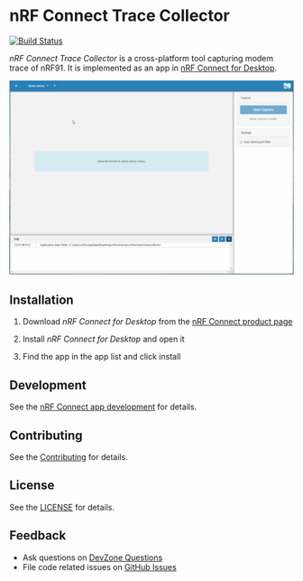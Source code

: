 # nRF Connect Trace Collector

[![Build Status](https://dev.azure.com/NordicSemiconductor/Wayland/_apis/build/status/pc-nrfconnect-tracecollector?branchName=master)](https://dev.azure.com/NordicSemiconductor/Wayland/_build/latest?definitionId=16&branchName=master)

*nRF Connect Trace Collector* is a cross-platform tool capturing modem trace of nRF91.
It is implemented as an app in [nRF Connect for Desktop](https://github.com/NordicSemiconductor/pc-nrfconnect-core#nrf-connect).

![screenshot](resources/screenshot.gif)

## Installation

1. Download *nRF Connect for Desktop* from the [nRF Connect product page](https://www.nordicsemi.com/Software-and-Tools/Development-Tools/nRF-Connect-for-desktop)

2. Install *nRF Connect for Desktop* and open it

3. Find the app in the app list and click install

## Development

See the [nRF Connect app development](https://github.com/NordicSemiconductor/pc-nrfconnect-core/wiki) for details.

## Contributing

See the [Contributing](https://github.com/NordicSemiconductor/pc-nrfconnect-core/wiki/Contributing) for details.

## License

See the [LICENSE](LICENSE) for details.

## Feedback

* Ask questions on [DevZone Questions](https://devzone.nordicsemi.com)
* File code related issues on [GitHub Issues](https://github.com/NordicPlayground/pc-nrfconnect-tracecollector/issues)
